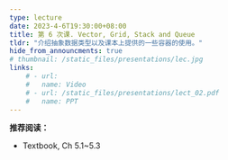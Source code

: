 ```yaml
---
type: lecture
date: 2023-4-6T19:30:00+08:00
title: 第 6 次课. Vector, Grid, Stack and Queue
tldr: "介绍抽象数据类型以及课本上提供的一些容器的使用。"
hide_from_announcments: true
# thumbnail: /static_files/presentations/lec.jpg
links:
    # - url:
    #   name: Video
    # - url: /static_files/presentations/lect_02.pdf
    #   name: PPT
---
```


**推荐阅读：**

- Textbook, Ch 5.1~5.3
